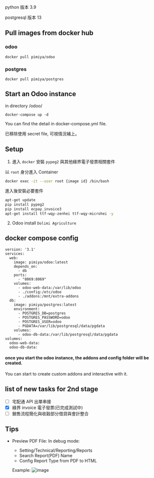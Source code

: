 python 版本 3.9

postgresql 版本 13

## Pull images from docker hub

### odoo

`docker pull pimiya/odoo`

### postgres

`docker pull pimiya/postgres`

## Start an Odoo instance

in directory /odoo/

`docker-compose up -d`

You can find the detail in docker-compose.yml file.

已移除使用 secret file, 可視情況補上。

## Setup

1. 進入 `docker` 安裝 `pypeg2` 與其他綠界電子發票相關套件

以 `root` 身分進入 Container

```sh
docker exec -it --user root {image id} /bin/bash
```

進入後安裝必要套件

```sh
apt-get update
pip install pypeg2
pip install ecpay_invoice3
apt-get install ttf-wqy-zenhei ttf-wqy-microhei -y
```

2. Odoo install `Dolimi Agriculture`

## docker compose config

```
version: '3.1'
services:
  web:
    image: pimiya/odoo:latest
    depends_on:
      - db
    ports:
      - "8069:8069"
    volumes:
      - odoo-web-data:/var/lib/odoo
      - ./config:/etc/odoo
      - ./addons:/mnt/extra-addons
  db:
    image: pimiya/postgres:latest
    environment:
      - POSTGRES_DB=postgres
      - POSTGRES_PASSWORD=odoo
      - POSTGRES_USER=odoo
      - PGDATA=/var/lib/postgresql/data/pgdata
    volumes:
      - odoo-db-data:/var/lib/postgresql/data/pgdata
volumes:
  odoo-web-data:
  odoo-db-data:
```

#### once you start the odoo instance, the addons and config folder will be created.

You can start to create custom addons and interactive with it.

## list of new tasks for 2nd stage

- [ ] 宅配通 API 出單串接
- [x] 綠界 invoice 電子發票(已完成測試中)
- [ ] 銷售流程簡化與收穀部分借貸與會計整合

## Tips
* Preview PDF File: In debug mode:
  - Setting/Technical/Reporting/Reports
  - Search Report(PDF) Name
  - Config Report Type from PDF to HTML
  
  Example:
  ![image](https://github.com/PIMIYA/Odoo_15/assets/52248840/f7cf5ad2-d134-458e-ace8-084d0611ce06)

  
